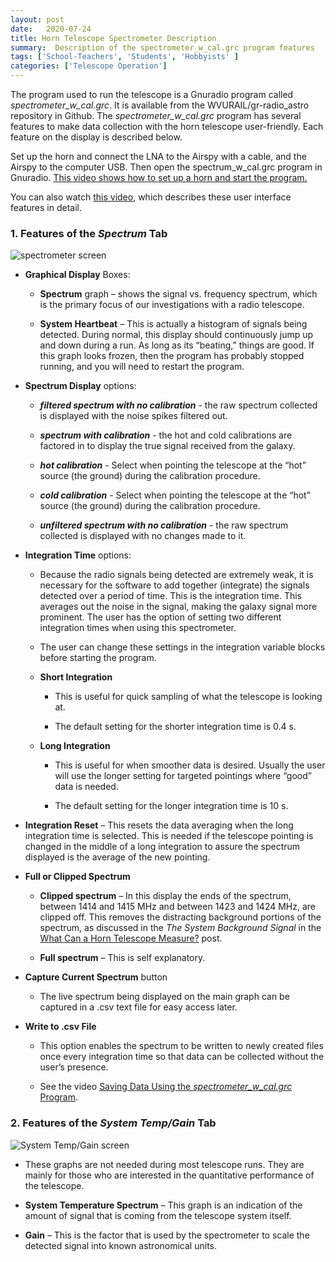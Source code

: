 ```yaml
---
layout: post
date:   2020-07-24
title: Horn Telescope Spectrometer Description
summary:  Description of the spectrometer_w_cal.grc program features
tags: ['School-Teachers', 'Students', 'Hobbyists' ]
categories: ['Telescope Operation'] 
---
```


The program used to run the telescope is a Gnuradio program called *spectrometer_w_cal.grc*. It is available from the WVURAIL/gr-radio_astro repository in Github. The *spectrometer_w_cal.grc* program has several features to make data collection with the horn telescope user-friendly. Each feature on the display is described below.

Set up the horn and connect the LNA to the Airspy with a cable, and the Airspy to the computer USB.  Then open the spectrum_w_cal.grc program in Gnuradio. 
[This video shows how to set up a horn and start the program.](https://youtu.be/Oo28QCEZe_g) 

You can also watch [this video](https://youtu.be/50B2Uv-SoDY), which describes these user interface features in detail.

### **1.	Features of the *Spectrum* Tab**

![spectrometer screen](/dspira-lessons/images/filtered_nocal.png)

   * **Graphical Display** Boxes:

        - **Spectrum** graph – shows the signal vs. frequency spectrum, which is the primary focus of our investigations with a radio telescope.

        - **System Heartbeat** – This is actually a histogram of signals being detected. During normal, this display should continuously jump up and down during a run. As long as its “beating,” things are good. If this graph looks frozen, then the program has probably stopped running, and you will need to restart the program.



   * **Spectrum Display** options:

        - **_filtered spectrum with no calibration_** - the raw spectrum collected is displayed with the noise spikes filtered out.

        - **_spectrum with calibration_** - the hot and cold calibrations are factored in to display the true signal received from the galaxy.

        - **_hot calibration_** - Select when pointing the telescope at the “hot” source (the ground) during the calibration procedure.

        - **_cold calibration_** - Select when pointing the telescope at the “hot” source (the ground) during the calibration procedure.

        - **_unfiltered spectrum with no calibration_** - the raw spectrum collected is displayed with no changes made to it.

   * **Integration Time** options:

        - Because the radio signals being detected are extremely weak, it is necessary for the software to add together (integrate) the signals detected over a period of time. This is the integration time. This averages out the noise in the signal, making the galaxy signal more prominent. The user has the option of setting two different integration times when using this spectrometer. 

        - The user can change these settings in the integration variable blocks before starting the program.

        - **Short Integration**
           + This is useful for quick sampling of what the telescope is looking at.

           + The default setting for the shorter integration time is 0.4 s. 

        - **Long Integration**
           + This is useful for when smoother data is desired. Usually the user will use the longer setting for targeted pointings where “good” data is needed.
           
           + The default setting for the longer integration time is 10 s. 

   * **Integration Reset** – This resets the data averaging when the long integration time is selected. This is needed if the telescope pointing is changed in the middle of a long integration to assure the spectrum displayed is the average of the new pointing.

   * **Full or Clipped Spectrum**

       - **Clipped spectrum** – In this display the ends of the spectrum, between 1414 and 1415 MHz and between 1423 and 1424 MHz, are clipped off. This removes the distracting background portions of the spectrum, as discussed in the *The System Background Signal* in the [What Can a Horn Telescope Measure?](http://wvurail.org/dspira-lessons/HornOperation_Intro) post.


      - **Full spectrum** – This is self explanatory.

   * **Capture Current Spectrum** button

       - The live spectrum being displayed on the main graph can be captured in a .csv text file for easy access later.

   * **Write to .csv File**

       - This option enables the spectrum to be written to newly created files once every integration time so that data can be collected without the user’s presence.

       - See the video [Saving Data Using the *spectrometer_w_cal.grc* Program](https://youtu.be/dWX0rRU99Z8).


### **2.	Features of the *System Temp/Gain* Tab**

   ![System Temp/Gain screen](/dspira-lessons/images/sys_T&G.png)

   * These graphs are not needed during most telescope runs. They are mainly for those who are interested in the quantitative performance of the telescope.

   * **System Temperature Spectrum** – This graph is an indication of the amount of signal that is coming from the telescope system itself. 

   * **Gain** – This is the factor that is used by the spectrometer to scale the detected signal into known astronomical units.
